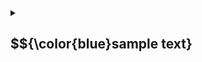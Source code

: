 <details>
  <summary><h2>$${\color{blue}sample text}</h2></summary>
  <p>Content that is revealed when the details tag is clicked.</p>
</details>
